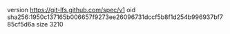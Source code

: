 version https://git-lfs.github.com/spec/v1
oid sha256:1950c137165b006657f9273ee26096731dccf5b8f1d254b996937bf785cf5d6a
size 3210
